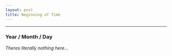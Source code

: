 ```yaml
---
layout: post
title: Beginning of Time
---
```

-----
### Year / Month / Day
*Theres literally nothing here...*